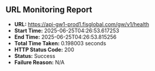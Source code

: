 ## URL Monitoring Report

- **URL:** https://api-gw1-prod1.fisglobal.com/gw/v1/health
- **Start Time:** 2025-06-25T04:26:53.617253
- **End Time:** 2025-06-25T04:26:53.815256
- **Total Time Taken:** 0.198003 seconds
- **HTTP Status Code:** 200
- **Status:** Success
- **Failure Reason:** N/A
